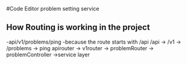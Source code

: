 #Code Editor problem setting service



## How Routing is working in the project
  -api/v1/problems/ping
-because the route  starts with /api
      /api   ->   /v1   ->       /problems  ->   ping
   apirouter -> v1router -> problemRouter -> problemController ->service layer